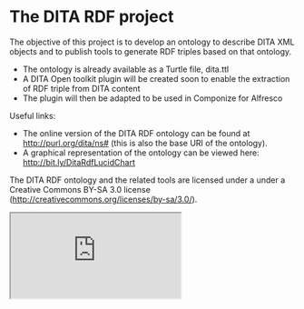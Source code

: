 The DITA RDF project
====================

The objective of this project is to develop an ontology to describe DITA XML objects and to publish tools to generate RDF triples based on that ontology.

 - The ontology is already available as a Turtle file, dita.ttl
 - A DITA Open toolkit plugin will be created soon to enable the extraction of RDF triple from DITA content
 - The plugin will then be adapted to be used in Componize for Alfresco

Useful links:
 - The online version of the DITA RDF ontology can be found at http://purl.org/dita/ns# (this is also the base URI of the ontology).
 - A graphical representation of the ontology can be viewed here: http://bit.ly/DitaRdfLucidChart

The DITA RDF ontology and the related tools are licensed under a under a Creative Commons BY-SA 3.0 license (http://creativecommons.org/licenses/by-sa/3.0/).

<iframe src="https://docs.google.com/document/d/1FCr81IoW7SKzyLH0cAnfqXJYExHUnOHcAuBhQagv9AU/pub?embedded=true"></iframe>